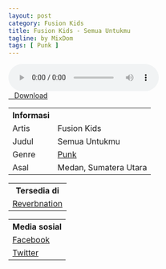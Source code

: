 ```yaml
---
layout: post
category: Fusion Kids
title: Fusion Kids - Semua Untukmu
tagline: by MixDom
tags: [ Punk ]
---
```


<audio class='js-player' style="--plyr-color-main: #212121;" controls>
<source src="https://drive.google.com/uc?authuser=0&id=14e4qL6ya0Mu770JLGuRIC4Zj4JAB5Kgj&export=download" type="audio/mp3">
</audio>

<!--more-->

<div class="post-button text-center">
<a target="_blank" class="btn" href="https://drive.google.com/uc?authuser=0&id=14e4qL6ya0Mu770JLGuRIC4Zj4JAB5Kgj&export=download">
<i class="fa fa-caret-down" aria-hidden="true"></i>&nbsp; &nbsp;Download
</a>
</div>

<table>
<tr>
<th>Informasi</th>
<th></th>
</tr>
<tr>
<td>Artis</td>
<td>Fusion Kids</td>
</tr>
<tr>
<td>Judul</td>
<td>Semua Untukmu</td>
</tr>
<tr>
<td>Genre</td>
<td><a href="/musik/tag/#/Punk">Punk</a></td>
</tr>
<tr>
<td>Asal</td>
<td>Medan, Sumatera Utara</td>
</tr>
</table>

<table>
<tr>
<th>Tersedia di</th>
</tr>
<tr>
<td><a href="https://www.reverbnation.com/fusionkidsband" target="_blank">Reverbnation</a></td>
</tr>
</table>

<table>
<tr>
<th>Media sosial</th>
</tr>
<tr>
<td><a href="https://facebook.com/100063562787566/" target="_blank">Facebook</a></td>
</tr>
<tr>
<td><a href="https://twitter.com/Fusionkids" target="_blank">Twitter</a></td>
</tr>
</table>
